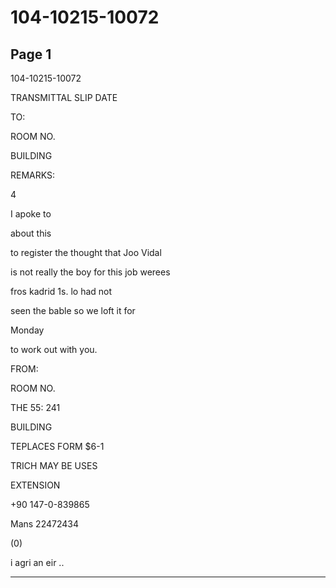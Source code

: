 # 104-10215-10072

## Page 1

104-10215-10072

TRANSMITTAL SLIP DATE

TO:

ROOM NO.

BUILDING

REMARKS:

4

I apoke to

about this

to register the thought that Joo Vidal

is not really the boy for this job werees

fros kadrid 1s. lo had not

seen the bable so we loft it for

Monday

to work out with you.

FROM:

ROOM NO.

THE 55: 241

BUILDING

TEPLACES FORM $6-1

TRICH MAY BE USES

EXTENSION

+90 147-0-839865

Mans 22472434

(0)

i agri an eir ..

---

